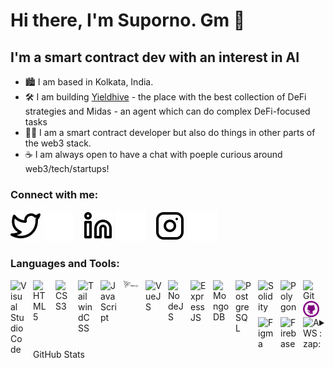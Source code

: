 # Hi there, I'm Suporno. Gm 👋 


## I'm a smart contract dev with an interest in AI

- 🏙️ I am based in Kolkata, India.
- 🛠️ I am building [Yieldhive](https://yieldhive.xyz) - the place with the best collection of DeFi strategies and Midas - an agent which can do complex DeFi-focused tasks 
- 👨‍💻 I am a smart contract developer but also do things in other parts of the web3 stack.
- ☕️ I am always open to have a chat with poeple curious around web3/tech/startups!


### Connect with me:

[![website](./img/twitter-light.svg)](https://twitter.com/sunosuporno#gh-light-mode-only)
[![website](./img/twitter-dark.svg)](https://twitter.com/sunosuporno#gh-dark-mode-only)
&nbsp;&nbsp;
[![website](./img/linkedin-light.svg)](https://linkedin.com/in/sunosuporno#gh-light-mode-only)
[![website](./img/linkedin-dark.svg)](https://linkedin.com/in/sunosuporno#gh-dark-mode-only)
&nbsp;&nbsp;
[![website](./img/instagram-light.svg)](https://instagram.com/sunosprno#gh-light-mode-only)
[![website](./img/instagram-dark.svg)](https://instagram.com/sunosprno#gh-dark-mode-only)

### Languages and Tools:

<img align="left" alt="Visual Studio Code" width="26px" src="https://cdn.jsdelivr.net/gh/devicons/devicon/icons/vscode/vscode-original.svg" style="padding-right:10px;" />
<img align="left" alt="HTML5" width="26px" src="https://cdn.jsdelivr.net/gh/devicons/devicon/icons/html5/html5-original.svg" style="padding-right:10px;" />
<img align="left" alt="CSS3" width="26px" src="https://cdn.jsdelivr.net/gh/devicons/devicon/icons/css3/css3-original.svg" style="padding-right:10px;" />
<img align="left" alt="TailwindCSS" width="26px" src="https://cdn.jsdelivr.net/gh/devicons/devicon/icons/tailwindcss/tailwindcss-plain.svg" style="padding-right:10px;"/>          
<img align="left" alt="JavaScript" width="26px" src="https://cdn.jsdelivr.net/gh/devicons/devicon/icons/javascript/javascript-original.svg" style="padding-right:10px;" />
<img align="left" alt="ThreeJS" width="26px" src="./img/threejs.png" style="padding-right:10px;"/>          
<img align="left" alt="VueJS" width="26px" src="https://cdn.jsdelivr.net/gh/devicons/devicon/icons/vuejs/vuejs-original.svg" style="padding-right:10px;"/>          
<img align="left" alt="NodeJS" width="26px" src="https://cdn.jsdelivr.net/gh/devicons/devicon/icons/nodejs/nodejs-original.svg" style="padding-right:10px;" />
<img align="left" alt="ExpressJS" width="26px" src="https://cdn.jsdelivr.net/gh/devicons/devicon/icons/express/express-original.svg" style="padding-right:10px;"/>          
<img align="left" alt="MongoDB" width="26px" src="https://cdn.jsdelivr.net/gh/devicons/devicon/icons/mongodb/mongodb-original.svg" style="padding-right:10px;" />
<img align="left" alt="PostgreSQL" width="26px" src="https://cdn.jsdelivr.net/gh/devicons/devicon/icons/postgresql/postgresql-original.svg" style="padding-right:10px;"/>          
<img align="left" alt="Solidity" width="26px" src="https://cdn.jsdelivr.net/gh/devicons/devicon/icons/solidity/solidity-plain.svg" style="padding-right:10px;"/>
<img align="left" alt="Polygon" width="26px" src="https://cdn.jsdelivr.net/gh/devicons/devicon/icons/polygon/polygon-original.svg" style="padding-right:10px;"/>                
<img align="left" alt="Git" width="26px" src="https://cdn.jsdelivr.net/gh/devicons/devicon/icons/git/git-original.svg" style="padding-right:10px;" />
<img align="left" alt="GitHub" width="26px" src="./img/github.png" style="padding-right:10px;" />
<img align="left" alt="Figma" width="26px" src="https://cdn.jsdelivr.net/gh/devicons/devicon/icons/figma/figma-original.svg" style="padding-right:10px;"/>          
<img align="left" alt="Firebase" width="26px" src="https://cdn.jsdelivr.net/gh/devicons/devicon/icons/firebase/firebase-plain.svg" style="padding-right:10px;"/>          
<img align="left" alt="AWS" width="26px" src="https://cdn.jsdelivr.net/gh/devicons/devicon/icons/amazonwebservices/amazonwebservices-original.svg"/>
<br />
<br/>

<details>
  <summary>:zap: GitHub Stats</summary>

  <img align="left" alt="sunosuporno's GitHub Stats" src="https://github-readme-stats.vercel.app/api?username=sunosuporno&show_icons=true&hide_border=false&title_color=ff652f&icon_color=FFE400&bg_color=09131B&text_color=ffffff&border_color=0c1a25" />

</details>
